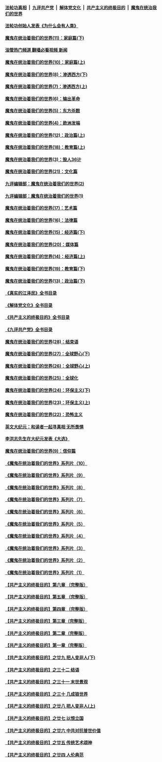 ####  [法轮功真相](../../../../basic/blob/master/README.md?t=03122011) &nbsp;|&nbsp; [九评共产党](../../../../9ping.md/blob/master/README.md?t=03122011) &nbsp;|&nbsp; [解体党文化](../../../../jtdwh.md/blob/master/README.md?t=03122011)  &nbsp;|&nbsp; [共产主义的终极目的](../../../../gczydzjmd.md/blob/master/README.md?t=03122011) &nbsp;|&nbsp; [魔鬼在统治我们的世界](../../../../mgztzwmdsj.md/blob/master/README.md?t=03122011) 

#### [法轮功创始人发表《为什么会有人类》](../pages/nsc422/n13912117.md?t=03122011) 

#### [魔鬼在统治着我们的世界(11)：家庭篇(下)](../pages/nsc422/n10440961.md?t=03122011) 

#### [油管热门频道 翻墙必看视频 新闻](http://129.146.143.75:81/youtube.html?03122011)

#### [魔鬼在统治着我们的世界(10)：家庭篇(上)](../pages/nsc422/n10435448.md?t=03122011) 

#### [魔鬼在统治着我们的世界(8)：渗透西方(下)](../pages/nsc422/n10429603.md?t=03122011) 

#### [魔鬼在统治着我们的世界(7)：渗透西方(上)](../pages/nsc422/n10426013.md?t=03122011) 

#### [魔鬼在统治着我们的世界(6)：输出革命](../pages/nsc422/n10421536.md?t=03122011) 

#### [魔鬼在统治着我们的世界(5)：东方杀戮](../pages/nsc422/n10417707.md?t=03122011) 

#### [魔鬼在统治着我们的世界(4)：欧洲发端](../pages/nsc422/n10414890.md?t=03122011) 

#### [魔鬼在统治着我们的世界(12)：政治篇(上)](../pages/nsc422/n10444576.md?t=03122011) 

#### [魔鬼在统治着我们的世界(18)：教育篇(上)](../pages/nsc422/n10526970.md?t=03122011) 

#### [魔鬼在统治着我们的世界(3)：毁人36计](../pages/nsc422/n10411583.md?t=03122011) 

#### [魔鬼在统治着我们的世界(21)：文化篇](../pages/nsc422/n10597706.md?t=03122011) 

#### [九评编辑部：魔鬼在统治着我们的世界(2)](../pages/nsc422/n10410036.md?t=03122011) 

#### [九评编辑部：魔鬼在统治着我们的世界(1)](../pages/nsc422/n10406825.md?t=03122011) 

#### [魔鬼在统治着我们的世界(17)：艺术篇](../pages/nsc422/n10499093.md?t=03122011) 

#### [魔鬼在统治着我们的世界(16)：法律篇](../pages/nsc422/n10485969.md?t=03122011) 

#### [魔鬼在统治着我们的世界(15)：经济篇(下)](../pages/nsc422/n10469975.md?t=03122011) 

#### [魔鬼在统治着我们的世界(20)：媒体篇](../pages/nsc422/n10586579.md?t=03122011) 

#### [魔鬼在统治着我们的世界(14)：经济篇(上)](../pages/nsc422/n10457370.md?t=03122011) 

#### [魔鬼在统治着我们的世界(19)：教育篇(下)](../pages/nsc422/n10564808.md?t=03122011) 

#### [魔鬼在统治着我们的世界(13)：政治篇(下)](../pages/nsc422/n10448270.md?t=03122011) 

#### [《真实的江泽民》全书目录](../pages/nsc422/n13721399.md?t=03122011) 

#### [《解体党文化》全书目录](../pages/nsc422/n13721157.md?t=03122011) 

#### [《共产主义的终极目的》全书目录](../pages/nsc422/n13721048.md?t=03122011) 

#### [《九评共产党》全书目录](../pages/nsc422/n13708085.md?t=03122011) 

#### [魔鬼在统治着我们的世界(28)：结束语](../pages/nsc422/n10936246.md?t=03122011) 

#### [魔鬼在统治着我们的世界(27)：全球野心(下)](../pages/nsc422/n10928319.md?t=03122011) 

#### [魔鬼在统治着我们的世界(26)：全球野心(上)](../pages/nsc422/n10900318.md?t=03122011) 

#### [魔鬼在统治着我们的世界(25)：全球化](../pages/nsc422/n10788205.md?t=03122011) 

#### [魔鬼在统治着我们的世界(24)：环保主义(下)](../pages/nsc422/n10695307.md?t=03122011) 

#### [魔鬼在统治着我们的世界(23)：环保主义(上)](../pages/nsc422/n10688613.md?t=03122011) 

#### [魔鬼在统治着我们的世界(22)：恐怖主义](../pages/nsc422/n10614727.md?t=03122011) 

#### [英文大纪元：和读者一起寻真相 无所畏惧](../pages/nsc422/n12542027.md?t=03122011) 

#### [李洪志先生在大纪元发表《大选》](../pages/nsc422/n12534746.md?t=03122011) 

#### [魔鬼在统治着我们的世界(9)：信仰篇](../pages/nsc422/n10432159.md?t=03122011) 

#### [《魔鬼在统治着我们的世界》系列片（10）](../pages/nsc422/n12292670.md?t=03122011) 

#### [《魔鬼在统治着我们的世界》系列片（9）](../pages/nsc422/n12290859.md?t=03122011) 

#### [《魔鬼在统治着我们的世界》系列片（8）](../pages/nsc422/n12287445.md?t=03122011) 

#### [《魔鬼在统治着我们的世界》系列片（7）](../pages/nsc422/n12283425.md?t=03122011) 

#### [《魔鬼在统治着我们的世界》系列片（6）](../pages/nsc422/n12282314.md?t=03122011) 

#### [《魔鬼在统治着我们的世界》系列片（5）](../pages/nsc422/n12281419.md?t=03122011) 

#### [《魔鬼在统治着我们的世界》系列片（4）](../pages/nsc422/n12274024.md?t=03122011) 

#### [《魔鬼在统治着我们的世界》系列片（3）](../pages/nsc422/n12271322.md?t=03122011) 

#### [《魔鬼在统治着我们的世界》系列片（2）](../pages/nsc422/n12269049.md?t=03122011) 

#### [《魔鬼在统治着我们的世界》系列片（1）](../pages/nsc422/n12267575.md?t=03122011) 

#### [【共产主义的终极目的】第六章 （完整版）](../pages/nsc422/n11428913.md?t=03122011) 

#### [【共产主义的终极目的】第五章 （完整版）](../pages/nsc422/n11428912.md?t=03122011) 

#### [【共产主义的终极目的】第四章 （完整版）](../pages/nsc422/n11428907.md?t=03122011) 

#### [【共产主义的终极目的】第三章（完整版）](../pages/nsc422/n11428848.md?t=03122011) 

#### [【共产主义的终极目的】第二章（完整版）](../pages/nsc422/n11428831.md?t=03122011) 

#### [【共产主义的终极目的】第一章（完整版）](../pages/nsc422/n11417651.md?t=03122011) 

#### [【共产主义的终极目的】之廿九 把人变非人(下)](../pages/nsc422/n11344140.md?t=03122011) 

#### [【共产主义的终极目的】之三十二 结语](../pages/nsc422/n11360535.md?t=03122011) 

#### [【共产主义的终极目的】之三十一 末世景观](../pages/nsc422/n11351129.md?t=03122011) 

#### [【共产主义的终极目的】之三十 几成狼世界](../pages/nsc422/n11348280.md?t=03122011) 

#### [【共产主义的终极目的】之廿八 把人变非人(上)](../pages/nsc422/n11340492.md?t=03122011) 

#### [【共产主义的终极目的】之廿七 以恨立国](../pages/nsc422/n11336944.md?t=03122011) 

#### [【共产主义的终极目的】之廿六 中共对抗普世价值](../pages/nsc422/n11324785.md?t=03122011) 

#### [【共产主义的终极目的】之廿五 传统艺术颂神](../pages/nsc422/n11296396.md?t=03122011) 

#### [【共产主义的终极目的】之廿四 人伦典范](../pages/nsc422/n11296397.md?t=03122011) 

<img src='http://gfw-breaker.win/goodnews/indexes/nsc422.md' width='0px' height='0px'/>
